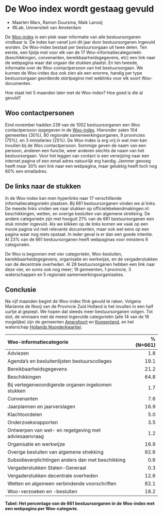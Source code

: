 # De Woo index wordt gestaag gevuld

* Maarten Marx, Ramon Duursma, Maik Larooij
* IRLab, Universiteit van Amsterdam

De [Woo-index](https://organisaties.overheid.nl/woo) is een plek waar informatie van alle bestuursorganen vindbaar is. De index kan vanaf  juni dit jaar door bestuursorganen ingevuld worden. <!--https://www.open-overheid.nl/actueel/nieuws/2023/6/2/start-actieve-openbaarmaking--> De Woo-index bestaat per bestuursorgaan uit twee delen. Ten eerste, een lijstje met voor elk van de 17 Woo-informatiecategorieën (beschikkingen, convenanten, bereikbaarheidsgegevens, etc) een link naar de  webpagina waar dat orgaan die stukken plaatst. En ten tweede, informatie over de Woo-contactpersoon van het bestuursorgaan. We kunnen de Woo-index dus ook zien als een enorme, handig per type bestuursorgaan geordende *startpagina* met weblinks voor elk soort Woo-documenten. 

Hoe staat het 5 maanden later met de Woo-index? Hoe goed is die al gevuld?


## Woo contactpersonen

<!-- http://localhost:8888/notebooks/WooIR/wobir/Projects/ACOI_2023/Bereikbaarheid_Ramon/WooIndexStukjeOd.ipynb -->

Eind november hadden 239 van de 1052 bestuursorganen een Woo contactpersoon opgegeven in de [Woo-index](https://organisaties.overheid.nl/woo). Hieronder zaten 104  gemeentes (30%), 80 regionale samenwerkingsorganen,  9 provincies (75%), en 3 ministeries (25%). De Woo-index is erg vrij in wat men kan invullen bij de Woo contactpersoon. Sommige geven de naam van een persoon, anderen een functie, weer anderen slechts de naam van het bestuursorgaan. Voor het leggen van contact is een verwijzing naar een internet pagina of een email adres natuurlijk erg handig. Jammer genoeg heeft maar 30% een link naar een  webpagina, maar gelukkig heeft toch nog 60% een emailadres.    

## De links naar de stukken

In de Woo-index kan men hyperlinks naar 17 verschillende informatiecategorieën plaatsen. Bij 661 bestuursorganen vinden we al links. De meeste links vinden we naar stukken op officielebekendmakingen.nl: beschikkingen, wetten, en overige besluiten van algemene strekking. De andere categorieën zijn met hooguit 21% van de 661 bestuursorganen een stuk minder ingevuld. Als we klikken op de links komen we vaak  op een mooie pagina vol met relevante documenten, maar ook wel eens op een pagina waar nog niets opstaat. In ieder geval is er dan een goede intentie. Al 23% van de 661 bestuursorganen heeft webpaginas voor minstens 6 categorieën.

De Woo is begonnen met vier categorieën,  Woo-besluiten, bereikbaarheidsgegevens, organisatie en werkwijze, en de vergaderstukken van de decentrale overheden. <!-- https://www.open-overheid.nl/actueel/nieuws/2023/7/20/eerste-werkdefinities-informatiecategorieen-wet-open-overheid-woo-vastgesteld--> Al 28 bestuursorganen hebben een link naar deze vier, en soms ook nog meer; 19 gemeenten, 1 provincie, 3 waterschappen en 5 regionale samenwerkingsorganisaties.

## Conclusie

Na vijf maanden begint de Woo-index flink gevuld te raken. Volgens Marianne de Nooij van de Provincie Zuid Holland is het invullen in een half uurtje al gepiept. We hopen dat steeds meer  bestuursorganen volgen. Tot slot, de winnaars met de meest ingevulde categorieën (alle 14 van de 16 mogelijke) zijn de gemeenten [Amersfoort](https://organisaties.overheid.nl/woo/35134/Gemeente_Amersfoort#locaties-woo-documenten) en [Koggenland](https://organisaties.overheid.nl/woo/22332/Gemeente_Koggenland#locaties-woo-documenten), en het waterschap [Hollands Noorderkwartier](https://organisaties.overheid.nl/woo/21145/Hoogheemraadschap_Hollands_Noorderkwartier#locaties-woo-documenten).

|                           Woo-informatiecategorie                           |    % (N=661) |
|:-----------------------------------------------------|-----:|
| Adviezen                                             |  1.8 |
| Agenda’s en besluitenlijsten bestuurscolleges        | 19.1 |
| Bereikbaarheidsgegevens                              | 21.2 |
| Beschikkingen                                        | 64.8 |
| Bij vertegenwoordigende organen ingekomen stukken    |  1.7 |
| Convenanten                                          |  7.6 |
| Jaarplannen en jaarverslagen                         | 16.9 |
| Klachtoordelen                                       |  5.0   |
| Onderzoeksrapporten                                  |  3.5 |
| Ontwerpen van wet- en regelgeving met adviesaanvraag |  1.2 |
| Organisatie en werkwijze                             | 16.9 |
| Overige besluiten van algemene strekking             | 92.6 |
| Subsidieverplichtingen anders dan met beschikking    |  0.6 |
| Vergaderstukken Staten-Generaal                      |  0.3 |
| Vergaderstukken decentrale overheden                 | 12.6 |
| Wetten en algemeen verbindende voorschriften         | 82.1 |
| Woo-verzoeken en -besluiten                          | 18.2 |

**Tabel: Het percentage van de 661 bestuursorganen in de Woo-index met een webpagina per Woo-categorie.**
